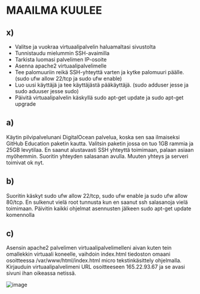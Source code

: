# MAAILMA KUULEE

## x)
- Valitse ja vuokraa virtuaalipalvelin haluamaltasi sivustolta
- Tunnistaudu mielummin SSH-avaimilla
- Tarkista luomasi palvelimen IP-osoite
- Asenna apache2 virtuaalipalvelimelle
- Tee palomuuriin reikä SSH-yhteyttä varten ja kytke palomuuri päälle. (sudo ufw allow 22/tcp ja sudo ufw enable)
- Luo uusi käyttäjä ja tee käyttäjästä pääkäyttäjä. (sudo adduser jesse ja sudo aduuser jesse sudo)
- Päivitä virtuaalipalvelin käskyllä sudo apt-get update ja sudo apt-get upgrade
## a)
Käytin pilvipalvelunani DigitalOcean palvelua, koska sen saa ilmaiseksi GitHub Education paketin kautta. Valitsin paketin jossa on tuo 1GB rammia ja 25GB levytilaa. 
En saanut alustavasti SSH yhteyttä toimimaan, palaan asiaan myöhemmin. Suoritin yhteyden salasanan avulla. Muuten yhteys ja serveri toimivat ok nyt.

## b)
Suoritin käskyt sudo ufw allow 22/tcp, sudo ufw enable ja sudo ufw allow 80/tcp. En sulkenut vielä root tunnusta kun en saanut ssh salasanoja vielä toimimaan. Päivitin kaikki ohjelmat asennusten jälkeen sudo apt-get update komennolla

## c)
Asensin apache2 palvelimen virtuaalipalvelimelleni aivan kuten tein omallekkin virtuaali koneelle, vaihdoin index.html tiedoston omaani osoitteessa /var/www/html/index.html micro tekstinkäsittely ohjelmalla.
Kirjauduin virtuaalipalvelimeni URL osoitteeseen 165.22.93.67 ja se avasi sivuni ihan oikeassa netissä.

![image](https://github.com/user-attachments/assets/984e96f5-7699-4624-a897-daa6dfa45291)
